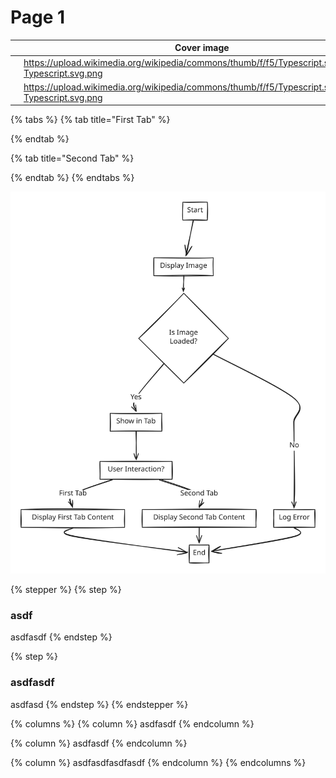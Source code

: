 # Page 1

<table data-view="cards"><thead><tr><th></th><th data-hidden data-card-cover data-type="image">Cover image</th></tr></thead><tbody><tr><td></td><td><a href="https://upload.wikimedia.org/wikipedia/commons/thumb/f/f5/Typescript.svg/1200px-Typescript.svg.png">https://upload.wikimedia.org/wikipedia/commons/thumb/f/f5/Typescript.svg/1200px-Typescript.svg.png</a></td></tr><tr><td></td><td><a href="https://upload.wikimedia.org/wikipedia/commons/thumb/f/f5/Typescript.svg/1200px-Typescript.svg.png">https://upload.wikimedia.org/wikipedia/commons/thumb/f/f5/Typescript.svg/1200px-Typescript.svg.png</a></td></tr></tbody></table>

{% tabs %}
{% tab title="First Tab" %}

{% endtab %}

{% tab title="Second Tab" %}

{% endtab %}
{% endtabs %}

<img src=".gitbook/assets/file.excalidraw.svg" alt="" class="gitbook-drawing">

{% stepper %}
{% step %}
### asdf

asdfasdf
{% endstep %}

{% step %}
### asdfasdf

asdfasd
{% endstep %}
{% endstepper %}

{% columns %}
{% column %}
asdfasdf
{% endcolumn %}

{% column %}
asdfasdf
{% endcolumn %}

{% column %}
asdfasdfasdfasdf
{% endcolumn %}
{% endcolumns %}

